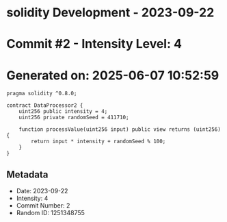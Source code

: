 ﻿# solidity Development - 2023-09-22
# Commit #2 - Intensity Level: 4
# Generated on: 2025-06-07 10:52:59
```solidity
pragma solidity ^0.8.0;

contract DataProcessor2 {
    uint256 public intensity = 4;
    uint256 private randomSeed = 411710;

    function processValue(uint256 input) public view returns (uint256) {
        return input * intensity + randomSeed % 100;
    }
}
```
## Metadata
- Date: 2023-09-22
- Intensity: 4
- Commit Number: 2
- Random ID: 1251348755
